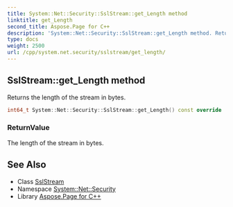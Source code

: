 ```yaml
---
title: System::Net::Security::SslStream::get_Length method
linktitle: get_Length
second_title: Aspose.Page for C++
description: 'System::Net::Security::SslStream::get_Length method. Returns the length of the stream in bytes in C++.'
type: docs
weight: 2500
url: /cpp/system.net.security/sslstream/get_length/
---
```

## SslStream::get_Length method


Returns the length of the stream in bytes.

```cpp
int64_t System::Net::Security::SslStream::get_Length() const override
```


### ReturnValue

The length of the stream in bytes.

## See Also

* Class [SslStream](../)
* Namespace [System::Net::Security](../../)
* Library [Aspose.Page for C++](../../../)
